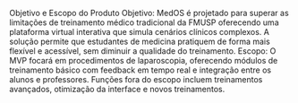 Objetivo e Escopo do Produto
Objetivo: MedOS é projetado para superar as limitações de treinamento médico
tradicional da FMUSP oferecendo uma plataforma virtual interativa que simula
cenários clínicos complexos. A solução permite que estudantes de medicina
pratiquem de forma mais flexível e acessível, sem diminuir a qualidade do
treinamento.
Escopo: O MVP focará em procedimentos de laparoscopia, oferecendo módulos de
treinamento básico com feedback em tempo real e integração entre os alunos e
professores. Funções fora do escopo incluem treinamentos avançados, otimização
da interface e novos treinamentos.

